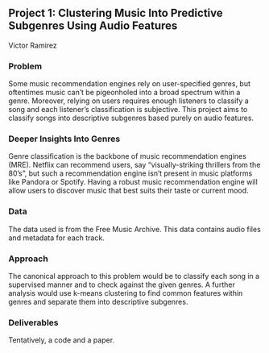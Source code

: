 ## Project 1: Clustering Music Into Predictive Subgenres Using Audio Features
Victor Ramirez
### Problem
Some music recommendation engines rely on user-specified genres, but oftentimes music can’t be pigeonholed into a broad spectrum within a genre. Moreover, relying on users requires enough listeners to classify a song and each listener’s classification is subjective. This project aims to classify songs into descriptive subgenres based purely on audio features. 
### Deeper Insights Into Genres
Genre classification is the backbone of music recommendation engines (MRE). Netflix can recommend users, say “visually-striking thrillers from the 80’s”, but such a recommendation engine isn’t present in music platforms like Pandora or Spotify. Having a robust music recommendation engine will allow users to discover music that best suits their taste or current mood. 
### Data
The data used is from the Free Music Archive. This data contains audio files and metadata for each track.
### Approach
The canonical approach to this problem would be to classify each song in a supervised manner and to check against the given genres. A further analysis would use k-means clustering to find common features within genres and separate them into descriptive subgenres. 
### Deliverables
Tentatively, a code and a paper.

